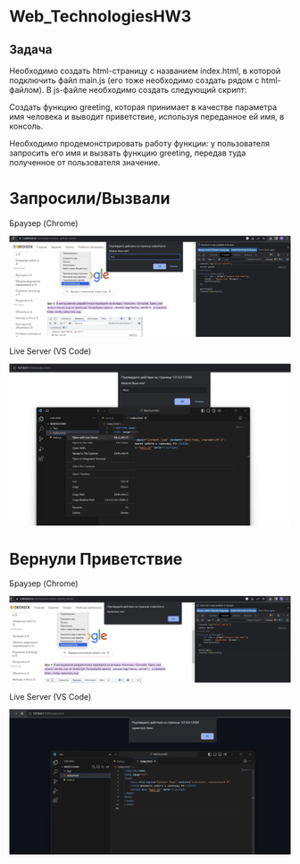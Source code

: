 # Web_TechnologiesHW3

## Задача 

Необходимо создать html-страницу с названием index.html, в которой подключить файл main.js (его тоже необходимо создать рядом с html-файлом). В js-файле необходимо создать следующий скрипт:

Cоздать функцию greeting, которая принимает в качестве параметра имя человека и выводит приветствие, используя переданное ей имя, в консоль.

Необходимо продемонстрировать работу функции: у пользователя запросить его имя и вызвать функцию greeting, передав туда полученное от пользователя значение.

# Запросили/Вызвали

Браузер (Chrome)

![Test_console1.jpg](Test/Test_console1.jpg)

Live Server (VS Code)

![Test_LiveServer1.jpg](Test/Test_LiveServer1.jpg)

# Вернули Приветствие

Браузер (Chrome)

![Test_console2.jpg](Test/Test_console2.jpg)

Live Server (VS Code)

![Test_LiveServer2.jpg](Test/Test_LiveServer2.jpg)

